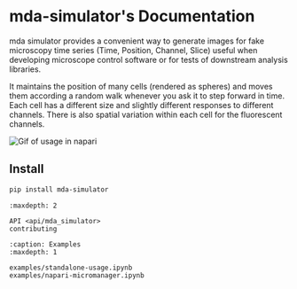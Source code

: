 
# mda-simulator's Documentation

mda simulator provides a convenient way to generate images for fake microscopy time series (Time, Position, Channel, Slice) useful when developing microscope control software or for tests of downstream analysis libraries.

It maintains the position of many cells (rendered as spheres) and moves them according a random walk whenever you ask it to step forward in time. Each cell has a different size and slightly different responses to different channels. There is also spatial variation within each cell for the fluorescent channels.

![Gif of usage in napari](_static/example-napari.apng)


## Install
```bash
pip install mda-simulator
```



```{toctree}
:maxdepth: 2

API <api/mda_simulator>
contributing
```

```{toctree}
:caption: Examples
:maxdepth: 1

examples/standalone-usage.ipynb
examples/napari-micromanager.ipynb
```
